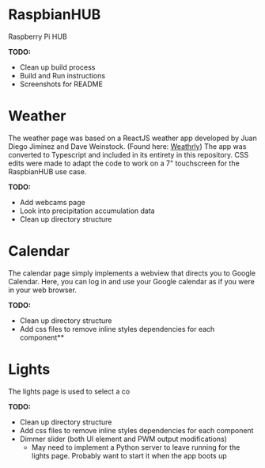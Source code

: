# RaspbianHUB
Raspberry Pi HUB

**TODO:**
  - Clean up build process
  - Build and Run instructions
  - Screenshots for README


# Weather
The weather page was based on a ReactJS weather app developed by Juan Diego Jiminez and Dave Weinstock. (Found here: [Weathrly](https://github.com/dstock48/weathrly)) The app was converted to Typescript and included in its entirety in this repository. CSS edits were made to adapt the code to work on a 7" touchscreen for the RaspbianHUB use case. 

**TODO:** 
 - Add webcams page
 - Look into precipitation accumulation data
 - Clean up directory structure

# Calendar
The calendar page simply implements a webview that directs you to Google Calendar. Here, you can log in and use your Google calendar as if you were in your web browser.


**TODO:**
  - Clean up directory structure
  - Add css files to remove inline styles dependencies for each component**

# Lights
The lights page is used to select a co

**TODO:**
  - Clean up directory structure
  - Add css files to remove inline styles dependencies for each component
  - Dimmer slider (both UI element and PWM output modifications)
    - May need to implement a Python server to leave running for the lights page. Probably want to start it when the app boots up
